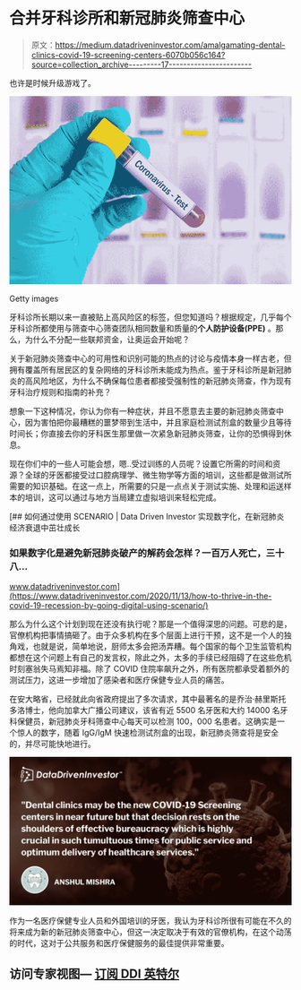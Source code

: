 # 合并牙科诊所和新冠肺炎筛查中心

> 原文：<https://medium.datadriveninvestor.com/amalgamating-dental-clinics-covid-19-screening-centers-6070b056c164?source=collection_archive---------17----------------------->

也许是时候升级游戏了。

![](img/899f86091c8c48624e1085e154dfc3ec.png)

Getty images

牙科诊所长期以来一直被贴上高风险区的标签，但您知道吗？根据规定，几乎每个牙科诊所都使用与筛查中心筛查团队相同数量和质量的**个人防护设备(PPE)** 。那么，为什么不分配一些联邦资金，让奥运会开始呢？

关于新冠肺炎筛查中心的可用性和识别可能的热点的讨论与疫情本身一样古老，但拥有覆盖所有居民区的复杂网络的牙科诊所未能成为热点。鉴于牙科诊所是新冠肺炎的高风险地区，为什么不确保每位患者都接受强制性的新冠肺炎筛查，作为现有牙科治疗规则和指南的补充？

想象一下这种情况，你认为你有一种症状，并且不愿意去主要的新冠肺炎筛查中心，因为害怕把你最糟糕的噩梦带到生活中，并且家庭检测试剂盒的数量少且等待时间长；你直接去你的牙科医生那里做一次紧急新冠肺炎筛查，让你的恐惧得到休息。

现在你们中的一些人可能会想，嗯..受过训练的人员呢？设置它所需的时间和资源？全球的牙医都接受过口腔病理学、微生物学等方面的培训，这些都是做测试所需要的知识基础。在这一点上，所需要的只是一点点关于测试实施、处理和运送样本的培训，这可以通过与地方当局建立虚拟培训来轻松完成。

[](https://www.datadriveninvestor.com/2020/11/13/how-to-thrive-in-the-covid-19-recession-by-going-digital-using-scenario/) [## 如何通过使用 SCENARIO | Data Driven Investor 实现数字化，在新冠肺炎经济衰退中茁壮成长

### 如果数字化是避免新冠肺炎破产的解药会怎样？一百万人死亡，三十八…

www.datadriveninvestor.com](https://www.datadriveninvestor.com/2020/11/13/how-to-thrive-in-the-covid-19-recession-by-going-digital-using-scenario/) 

那么为什么这个计划到现在还没有执行呢？那是一个值得深思的问题。可悲的是，官僚机构把事情搞砸了。由于众多机构在多个层面上进行干预，这不是一个人的独角戏，也就是说，简单地说，厨师太多会把汤弄糟。每个国家的每个卫生监管机构都想在这个问题上有自己的发言权，除此之外，太多的手续已经阻碍了在这些危机时刻塞翁失马焉知非福。除了 COVID 住院率飙升之外，所有医院都承受着额外的测试压力，这进一步增加了感染者和医疗保健专业人员的痛苦。

在安大略省，已经就此向省政府提出了多次请求，其中最著名的是乔治·赫里斯托多洛博士，他向加拿大广播公司建议，该省有近 5500 名牙医和大约 14000 名牙科保健员，新冠肺炎牙科筛查中心每天可以检测 100，000 名患者。这确实是一个惊人的数字，随着 IgG/IgM 快速检测试剂盒的出现，新冠肺炎筛查将是安全的，并尽可能快地进行。

![](img/a9e75b502b038196e4f9260cc7877078.png)

作为一名医疗保健专业人员和外国培训的牙医，我认为牙科诊所很有可能在不久的将来成为新的新冠肺炎筛查中心，但这一决定取决于有效的官僚机构，在这个动荡的时代，这对于公共服务和医疗保健服务的最佳提供非常重要。

## 访问专家视图— [订阅 DDI 英特尔](https://datadriveninvestor.com/ddi-intel)